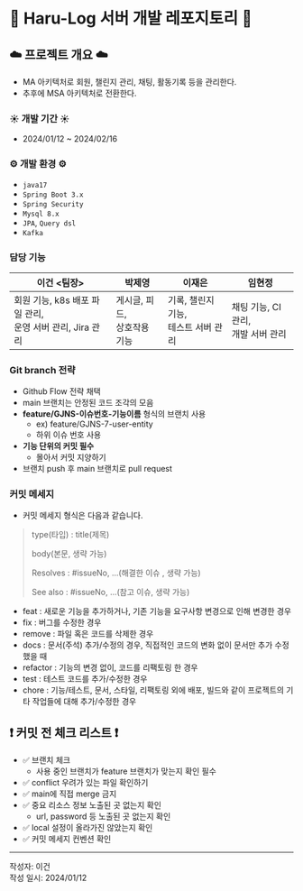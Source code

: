 # 🦁 Haru-Log 서버 개발 레포지토리 🦁

## ☁️ 프로젝트 개요 ☁️
- MA 아키텍처로 회원, 챌린지 관리, 채팅, 활동기록 등을 관리한다.
- 추후에 MSA 아키텍처로 전환한다.

### ☀️ 개발 기간 ☀️
- 2024/01/12 ~ 2024/02/16

### ⚙️ 개발 환경 ⚙️
- `java17`
- `Spring Boot 3.x`
- `Spring Security`
- `Mysql 8.x`
- `JPA`, `Query dsl`
- `Kafka`

### 담당 기능
| 이건        <팀장>                             | 박제영              | 이재은                       | 임현정                        |
|--------------------------------------------|------------------|---------------------------|----------------------------|
| 회원 기능, k8s 배포 파일 관리,<br/>운영 서버 관리, Jira 관리 | 게시글, 피드, <br/>상호작용 기능 | 기록, 챌린지 기능,<br/>테스트 서버 관리 | 채팅 기능, CI 관리,<br/>개발 서버 관리 |

### Git branch 전략
- Github Flow 전략 채택
- main 브랜치는 안정된 코드 조각의 모음
- **feature/GJNS-이슈번호-기능이름** 형식의 브랜치 사용
  - ex) feature/GJNS-7-user-entity
  - 하위 이슈 번호 사용
- **기능 단위의 커밋 필수**
  - 몰아서 커밋 지양하기
- 브랜치 push 후 main 브랜치로 pull request

### 커밋 메세지
- 커밋 메세지 형식은 다음과 같습니다.

> type(타입) : title(제목)
>
> body(본문, 생략 가능)
>
> Resolves : #issueNo, ...(해결한 이슈 , 생략 가능)
>
> See also : #issueNo, ...(참고 이슈, 생략 가능)

- feat : 새로운 기능을 추가하거나, 기존 기능을 요구사항 변경으로 인해 변경한 경우
- fix : 버그를 수정한 경우
- remove : 파일 혹은 코드를 삭제한 경우
- docs : 문서(주석) 추가/수정의 경우, 직접적인 코드의 변화 없이 문서만 추가 수정 했을 때
- refactor : 기능의 변경 없이, 코드를 리팩토링 한 경우
- test : 테스트 코드를 추가/수정한 경우
- chore : 기능/테스트, 문서, 스타일, 리팩토링 외에 배포, 빌드와 같이 프로젝트의 기타 작업들에 대해 추가/수정한 경우



## ❗️ 커밋 전 체크 리스트 ❗️

- ✅ 브랜치 체크
  - 사용 중인 브랜치가 feature 브랜치가 맞는지 확인 필수
- ✅ conflict 우려가 있는 파일 확인하기
- ✅ main에 직접 merge 금지
- ✅ 중요 리소스 정보 노출된 곳 없는지 확인
  - url, password 등 노출된 곳 없는지 확인
- ✅ local 설정이 올라가진 않았는지 확인
- ✅ 커밋 메세지 컨벤션 확인

---
작성자: 이건 </br>
작성 일시: 2024/01/12

